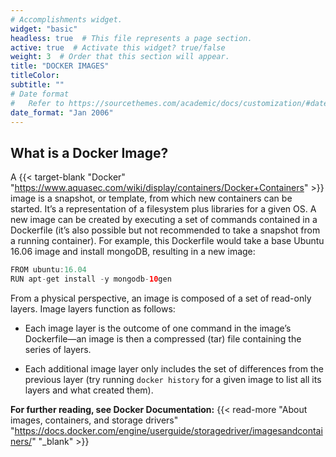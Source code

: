 ```yaml
---
# Accomplishments widget.
widget: "basic"  
headless: true  # This file represents a page section.
active: true  # Activate this widget? true/false
weight: 3  # Order that this section will appear.
title: "DOCKER IMAGES"
titleColor: 
subtitle: ""
# Date format
#   Refer to https://sourcethemes.com/academic/docs/customization/#date-format
date_format: "Jan 2006"
---
```



## What is a Docker Image?

A {{< target-blank "Docker" "https://www.aquasec.com/wiki/display/containers/Docker+Containers"  >}}  image is a snapshot, or template, from which new containers can be started. It’s a representation of a filesystem plus libraries for a given OS. A new image can be created by executing a set of commands contained in a Dockerfile (it’s also possible but not recommended to take a snapshot from a running container). For example, this  Dockerfile  would take a base Ubuntu 16.06 image and install mongoDB, resulting in a new image:

```java
FROM ubuntu:16.04
RUN apt-get install -y mongodb-10gen
```

From a physical perspective, an image is composed of a set of read-only layers. Image layers function as follows:

- Each image layer is the outcome of one command in the image’s Dockerfile—an image is then a compressed (tar) file containing the series of layers.

- Each additional image layer only includes the set of differences from the previous layer (try running  `docker history`  for a given image to list all its layers and what created them).

**For further reading, see Docker Documentation:** {{< read-more "About images, containers, and storage drivers" "https://docs.docker.com/engine/userguide/storagedriver/imagesandcontainers/" "_blank" >}}

